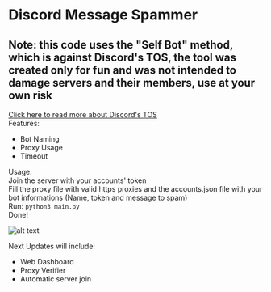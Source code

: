 # Discord Message Spammer
## Note: this code uses the "Self Bot" method, which is against Discord's TOS, the tool was created only for fun and was not intended to damage servers and their members, use at your own risk
[Click here to read more about Discord's TOS](https://support.discord.com/hc/en-us/articles/115002192352-Automated-user-accounts-self-bots-)   
Features:  
-  Bot Naming
-  Proxy Usage
-  Timeout

Usage:  
Join the server with your accounts' token   
Fill the proxy file with valid https proxies and the accounts.json file with your bot informations (Name, token and message to spam)  
Run: `python3 main.py`   
Done!

![alt text](https://i.imgur.com/nZv6OnM.png "Example")


Next Updates will include:  
-  Web Dashboard
-  Proxy Verifier
-  Automatic server join
